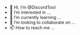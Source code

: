 - 👋 Hi, I’m @DiscordTool
- 👀 I’m interested in ...
- 🌱 I’m currently learning ...
- 💞️ I’m looking to collaborate on ...
- 📫 How to reach me ...

<!---
DiscordTool/DiscordTool is a ✨ special ✨ repository because its `README.md` (this file) appears on your GitHub profile.
You can click the Preview link to take a look at your changes.
--->
